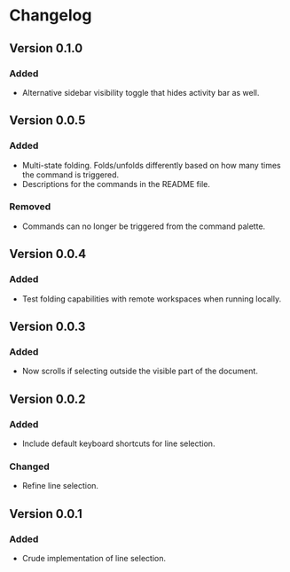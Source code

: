 # Changelog

## Version 0.1.0

### Added
- Alternative sidebar visibility toggle that hides activity bar as well.

## Version 0.0.5

### Added
- Multi-state folding. Folds/unfolds differently based on how many times the command is triggered.
- Descriptions for the commands in the README file.

### Removed
- Commands can no longer be triggered from the command palette.

## Version 0.0.4

### Added
- Test folding capabilities with remote workspaces when running locally.

## Version 0.0.3

### Added
- Now scrolls if selecting outside the visible part of the document.

## Version 0.0.2

### Added
- Include default keyboard shortcuts for line selection.

### Changed
- Refine line selection.

## Version 0.0.1

### Added
- Crude implementation of line selection.
